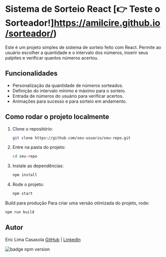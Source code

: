 # Sistema de Sorteio React                         [👉 Teste o Sorteador!]https://amilcire.github.io/sorteador/)

Este é um projeto simples de sistema de sorteio feito com React. Permite ao usuário escolher a quantidade e o intervalo dos números, inserir seus palpites e verificar quantos números acertou.

## Funcionalidades

- Personalização da quantidade de números sorteados.
- Definição do intervalo mínimo e máximo para o sorteio.
- Entrada de números do usuário para verificar acertos.
- Animações para sucesso e para sorteio em andamento.

## Como rodar o projeto localmente

1. Clone o repositório:
   ```bash
   git clone https://github.com/seu-usuario/seu-repo.git

2. Entre na pasta do projeto:
   ```bash
   cd seu-repo

   
3. Instale as dependências:
   ```bash
   npm install

4. Rode o projeto:
   ```bash
   npm start

Build para produção
Para criar uma versão otimizada do projeto, rode:
  ```bash
  npm run build
```
## Autor
Eric Lima Casasola
[GitHub](https://github.com/amilcire) | [LinkedIn](https://www.linkedin.com/in/eric-lima-cs/) 


![badge npm version](https://img.shields.io/npm/v/react?style=for-the-badge&logo=npm)

